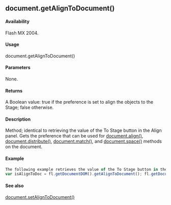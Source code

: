 ## document.getAlignToDocument()

#### Availability

Flash MX 2004.

#### Usage

document.getAlignToDocument()

#### Parameters

None.

#### Returns

A Boolean value: true if the preference is set to align the objects to the Stage; false otherwise.

#### Description

Method; identical to retrieving the value of the To Stage button in the Align panel. Gets the preference that can be used for [document.align()](#!AdobeDocs/developers-animatesdk-docs/master/Document_object/docume13.md), [document.distribute()](#!AdobeDocs/developers-animatesdk-docs/master/Document_object/docume49.md), [document.match()](#!AdobeDocs/developers-animatesdk-docs/master/Document_object/docum120.md), and [document.space()](#!AdobeDocs/developers-animatesdk-docs/master/Document_object/docum67.md) methods on the document.

#### Example

```javascript
The following example retrieves the value of the To Stage button in the Align panel. If the return value is true, the To Stage button is active; otherwise, it is not.
var isAlignToDoc = fl.getDocumentDOM().getAlignToDocument(); fl.getDocumentDOM().align("left", isAlignToDoc);

```
#### See also

[document.setAlignToDocument()](#!AdobeDocs/developers-animatesdk-docs/master/Document_object/docum450.md)
